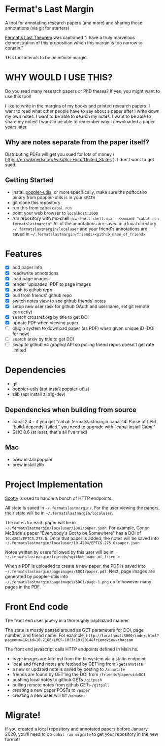 # Fermat's Last Margin
A tool for annotating research papers (and more) and sharing those annotations (via git for starters)

[Fermat's Last Theorem](https://en.wikipedia.org/wiki/Fermat%27s_Last_Theorem) was captioned "I have a truly marvelous demonstration of this proposition which this margin is too narrow to contain."

This tool intends to be an infinite margin.

# WHY WOULD I USE THIS?

Do you read many research papers or PhD theses? If yes, you might want to use this tool!

I like to write in the margins of my books and printed research papers.
I want to read what other people have to say about a paper after I write down my own notes.
I want to be able to search my notes. I want to be able to share my notes!
I want to be able to remember why I downloaded a paper years later.

## Why are notes separate from the paper itself?

Distributing PDFs will get you sued for lots of money ( https://en.wikipedia.org/wiki/Sci-Hub#United_States ). I don't want to get sued.

## Getting Started
* install [poppler-utils](https://poppler.freedesktop.org/), or more specifically, make sure the pdftocairo binary from poppler-utils is in your `$PATH`
* git clone this repository
* run this from cabal `cabal run`
* point your web browser to `localhost:3000`
* run repository with nix-shell `nix-shell shell.nix --command "cabal run fermatslastmargin"`
All of the annotations are saved in a local directory `~/.fermatslastmargin/localuser` and your friend's annotations are saved in `~/.fermatslastmargin/friends/<github_name_of_friend>`

# Features
- [X] add paper info
- [X] read/write annotations
- [X] load page images
- [X] render 'uploaded' PDF to page images
- [X] push to github repo
- [X] pull from friends' github repo
- [X] switch notes view to see github friends' notes
- [X] setup new user (ask for github OAuth and username, set git remote correctly)
- [X] search crossref.org by title to get DOI
- [X] update PDF when viewing paper
- [ ] plugin system to download paper (as PDF) when given unique ID (DOI for now)
- [ ] search arxiv by title to get DOI
- [ ] swap to github v4 graphql API so pulling friend repos doesn't get rate limited

# Dependencies
- git
- poppler-utils (apt install poppler-utils)
- zlib (apt install zlib1g-dev)
## Dependencies when building from source
- cabal 2.4 - if you get "cabal: fermatslastmargin.cabal:14: Parse of field 'build-depends' failed." you need to upgrade with "cabal install Cabal"
- GHC 8.6 (at least, that's all I've tried)

## Mac
- brew install poppler
- brew install zlib

# Project Implementation

[Scotty](http://hackage.haskell.org/package/scotty) is used to handle a bunch of HTTP endpoints.

All state is saved in `~/.fermatslastmargin/`. For the user viewing the papers, their state will be in `~/.fermatslastmargin/localuser`.

The notes for each paper will be in `~/.fermatslastmargin/localuser/$DOI/paper.json`.
For example, Conor McBride's paper "Everybody's Got to be Somewhere" has a DOI of `10.4204/EPTCS.275.6`.
Once that paper is added, the notes will be saved into `~/.fermatslastmargin/localuser/10.4204/EPTCS.275.6/paper.json`

Notes written by users followed by this user will be in `~/.fermatslastmargin/friends/<github_name_of_friend>`

When a PDF is uploaded to create a new paper, the PDF is saved into `~/.fermatslastmargin/pageimages/$DOI/paper.pdf`.
Next, page images are generated by poppler-utils into `~/.fermatslastmargin/pageimages/$DOI/page-1.png` up to however many pages in the PDF.

# Front End code

The front end uses jquery in a thoroughly haphazard manner.

The state is mostly passed around as GET parameters for DOI, page number, and friend name.
For example, `http://localhost:3000/index.html?pagenum=1&uid=10.2168/LMCS-10(3:19)2014&friendview=chazzam`

The front end javascript calls HTTP endpoints defined in Main.hs.
- page images are fetched from the filesystem via a static endpoint
- local and friend notes are fetched by GET'ing from `/getannotate`
- a new or updated note is saved by posting to `/annotate`
- friends are found by GET'ing the DOI from `/friends?paperuid=DOI`
- pushing local notes to github GETs `/gitpush`
- pulling remote notes from github GETs `/gitpull`
- creating a new paper POSTs to `/paper`
- creating a new user will hit `/newuser`

# Migrate!

If you created a local repository and annotated papers before January 2020, you'll need to do `cabal run migrate` to get your repository in the new format!
